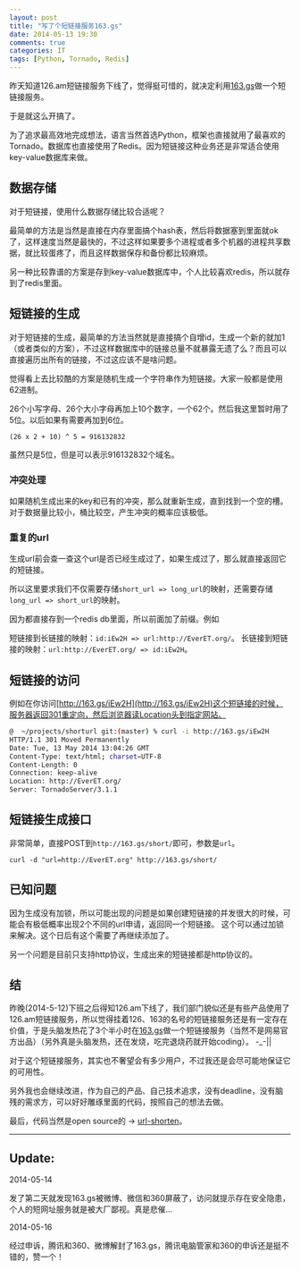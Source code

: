 ```yaml
---
layout: post
title: "写了个短链接服务163.gs"
date: 2014-05-13 19:30
comments: true
categories: IT
tags: [Python, Tornado, Redis]
---
```


昨天知道126.am短链接服务下线了，觉得挺可惜的，就决定利用[163.gs](http://163.gs/)做一个短链接服务。

于是就这么开搞了。

<!-- more -->

为了追求最高效地完成想法，语言当然首选Python，框架也直接就用了最喜欢的Tornado。数据库也直接使用了Redis。因为短链接这种业务还是非常适合使用key-value数据库来做。

## 数据存储

对于短链接，使用什么数据存储比较合适呢？

最简单的方法是当然是直接在内存里面搞个hash表，然后将数据塞到里面就ok了，这样速度当然是最快的，不过这样如果要多个进程或者多个机器的进程共享数据，就比较蛋疼了，而且这样数据保存和备份都比较麻烦。

另一种比较靠谱的方案是存到key-value数据库中，个人比较喜欢redis，所以就存到了redis里面。

## 短链接的生成
对于短链接的生成，最简单的方法当然就是直接搞个自增id，生成一个新的就加1（或者类似的方案），不过这样数据库中的链接总量不就暴露无遗了么？而且可以直接遍历出所有的链接，不过这应该不是啥问题。

觉得看上去比较酷的方案是随机生成一个字符串作为短链接。大家一般都是使用62进制。

26个小写字母、26个大小字母再加上10个数字，一个62个。然后我这里暂时用了5位。以后如果有需要再加到6位。

`(26 x 2 + 10) ^ 5 = 916132832`

虽然只是5位，但是可以表示916132832个域名。

### 冲突处理
如果随机生成出来的key和已有的冲突，那么就重新生成，直到找到一个空的槽。对于数据量比较小，桶比较空，产生冲突的概率应该极低。

### 重复的url
生成url前会查一查这个url是否已经生成过了，如果生成过了，那么就直接返回它的短链接。

所以这里要求我们不仅需要存储`short_url => long_url`的映射，还需要存储`long_url => short_url`的映射。

因为都直接存到一个redis db里面，所以前面加了前缀。例如

短链接到长链接的映射：`id:iEw2H => url:http://EverET.org/`。
长链接到短链接的映射：`url:http://EverET.org/ => id:iEw2H`。

## 短链接的访问
例如在你访问[http://163.gs/iEw2H](http://163.gs/iEw2H)这个短链接的时候，服务器返回301重定向，然后浏览器读Location头到指定网站。

``` bash
@  ~/projects/shorturl git:(master) % curl -i http://163.gs/iEw2H 
HTTP/1.1 301 Moved Permanently
Date: Tue, 13 May 2014 13:04:26 GMT
Content-Type: text/html; charset=UTF-8
Content-Length: 0
Connection: keep-alive
Location: http://EverET.org/
Server: TornadoServer/3.1.1
```

## 短链接生成接口
非常简单，直接POST到`http://163.gs/short/`即可，参数是`url`。

`curl -d "url=http://EverET.org" http://163.gs/short/`

## 已知问题
因为生成没有加锁，所以可能出现的问题是如果创建短链接的并发很大的时候，可能会有极低概率出现2个不同的url申请，返回同一个短链接。
这个可以通过加锁来解决。这个日后有这个需要了再继续添加了。

另一个问题是目前只支持http协议，生成出来的短链接都是http协议的。

## 结
昨晚(2014-5-12)下班之后得知126.am下线了，我们部门貌似还是有些产品使用了126.am短链接服务，所以觉得挂着126、163的名号的短链接服务还是有一定存在价值，于是头脑发热花了3个半小时在[163.gs](http://163.gs/)做一个短链接服务（当然不是网易官方出品）（另外真是头脑发热，还在发烧，吃完退烧药就开始coding）。 -_-||

对于这个短链接服务，其实也不奢望会有多少用户，不过我还是会尽可能地保证它的可用性。

另外我也会继续改进，作为自己的产品、自己技术追求，没有deadline，没有脑残的需求方，可以好好雕琢里面的代码，按照自己的想法去做。

最后，代码当然是open source的 -> [url-shorten](https://github.com/cedricporter/url-shorten)。

---------------
## Update:

2014-05-14

发了第二天就发现163.gs被微博、微信和360屏蔽了，访问就提示存在安全隐患，个人的短网址服务就是被大厂鄙视。真是悲催...

2014-05-16

经过申诉，腾讯和360、微博解封了163.gs，腾讯电脑管家和360的申诉还是挺不错的，赞一个！


